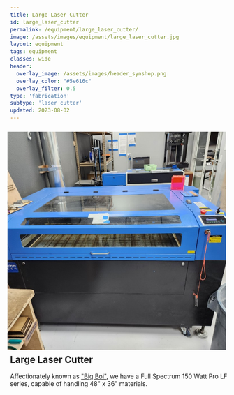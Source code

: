 ```yaml
---
title: Large Laser Cutter
id: large_laser_cutter
permalink: /equipment/large_laser_cutter/
image: /assets/images/equipment/large_laser_cutter.jpg
layout: equipment
tags: equipment
classes: wide
header:
  overlay_image: /assets/images/header_synshop.png
  overlay_color: "#5e616c"
  overlay_filter: 0.5
type: 'fabrication'
subtype: 'laser cutter'
updated: 2023-08-02
---
```

<img align="right" width="500" height="500" src="/assets/images/equipment/large_laser_cutter.jpg" style="padding: 10px">

## Large Laser Cutter

Affectionately known as ["Big Boi"](https://rtfm.synshop.org/users/Equipment/Big%20Boi%20Laser%20Cutter/), we have a Full Spectrum 150 Watt Pro LF series, capable of handling 48" x 36" materials.